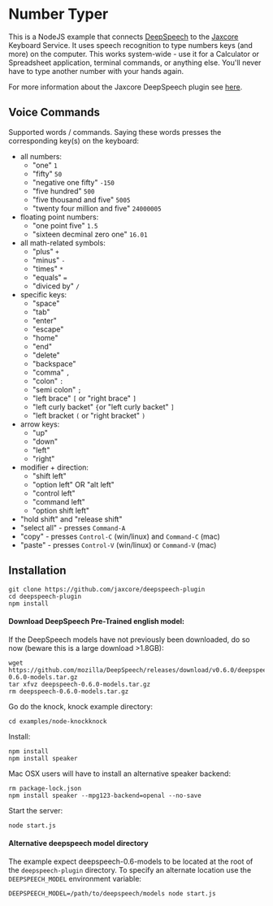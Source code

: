 # Number Typer

This is a NodeJS example that connects [DeepSpeech](https://github.com/mozilla/DeepSpeech) to the [Jaxcore](https://github.com/jaxcore/jaxcore) Keyboard Service.  It uses speech recognition to type numbers keys (and more) on the computer.  This works system-wide - use it for a Calculator or Spreadsheet application, terminal commands, or anything else.  You'll never have to type another number with your hands again.

For more information about the Jaxcore DeepSpeech plugin see [here](https://github.com/jaxcore/deepspeech-plugin).

## Voice Commands

Supported words / commands.  Saying these words presses the corresponding key(s) on the keyboard:

- all numbers:
	- "one" `1`
	- "fifty" `50`
	- "negative one fifty" `-150`
	- "five hundred" `500`
	- "five thousand and five" `5005`
	- "twenty four million and five" `24000005`
- floating point numbers:
	- "one point five" `1.5`
	- "sixteen decminal zero one" `16.01`
- all math-related symbols:
	- "plus" `+`
	- "minus" `-`
	- "times" `*`
	- "equals" `=`
	- "diviced by" `/`
- specific keys:
	- "space"
	- "tab"
	- "enter"
	- "escape"
	- "home"
	- "end"
	- "delete"
	- "backspace"
	- "comma" `,`
	- "colon" `:`
	- "semi colon" `;`
	- "left brace" `[` or "right brace" `]`
	- "left curly backet" `{`or "left curly backet" `]`
	- "left bracket `(` or "right bracket" `)`
- arrow keys:
	- "up"
	- "down"
	- "left"
	- "right"
- modifier + direction:
	- "shift left"
	- "option left" OR "alt left"
	- "control left"
	- "command left"
	- "option shift left"
- "hold shift" and "release shift"
- "select all" - presses `Command-A`
- "copy" - presses `Control-C` (win/linux) and `Command-C` (mac)
- "paste" - presses `Control-V` (win/linux) or `Command-V` (mac)


## Installation

```
git clone https://github.com/jaxcore/deepspeech-plugin
cd deepspeech-plugin
npm install
```

#### Download DeepSpeech Pre-Trained english model:

If the DeepSpeech models have not previously been downloaded, do so now (beware this is a large download >1.8GB):

```
wget https://github.com/mozilla/DeepSpeech/releases/download/v0.6.0/deepspeech-0.6.0-models.tar.gz
tar xfvz deepspeech-0.6.0-models.tar.gz
rm deepspeech-0.6.0-models.tar.gz
```

Go do the knock, knock example directory:

```
cd examples/node-knockknock
```

Install:

```
npm install
npm install speaker
```

Mac OSX users will have to install an alternative speaker backend:

```
rm package-lock.json
npm install speaker --mpg123-backend=openal --no-save
```

Start the server:

```
node start.js
```

#### Alternative deepspeech model directory

The example expect deepspeech-0.6-models to be located at the root of the `deepspeech-plugin` directory.  To specify an alternate location use the `DEEPSPEECH_MODEL` environment variable:

```
DEEPSPEECH_MODEL=/path/to/deepspeech/models node start.js
```


